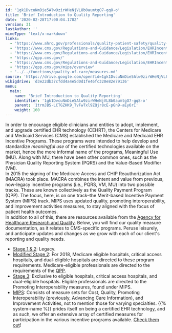 ```yaml
---
id: '1gk1DvcuNmDie5Alw9zirWHeNjVL8b0aumtgO7-gq8-o'
title: 'Brief Introduction to Quality Reporting'
date: '2020-02-28T17:00:04.178Z'
version: 31
lastAuthor: ''
mimeType: 'text/x-markdown'
links:
  - 'https://www.ahrq.gov/professionals/quality-patient-safety/quality-resources/index.html'
  - 'https://www.cms.gov/Regulations-and-Guidance/Legislation/EHRIncentivePrograms/2016ProgramRequirements.html'
  - 'https://www.cms.gov/Regulations-and-Guidance/Legislation/EHRIncentivePrograms/2018ModStage2ProgramRequirementsEHCAH.html'
  - 'https://qpp.cms.gov/'
  - 'https://www.cms.gov/Regulations-and-Guidance/Legislation/EHRIncentivePrograms/2018Stage3ProgramRequirementsEHCAH.html'
  - 'https://qpp.cms.gov/mips/overview'
  - '../../functions/quality-of-care/measures.md'
source: 'https://drive.google.com/open?id=1gk1DvcuNmDie5Alw9zirWHeNjVL8b0aumtgO7-gq8-o'
wikigdrive: 'd3e22db37cfdd4a4e5d0d1fe46fc320e82e79136'
menu:
  main:
    name: 'Brief Introduction to Quality Reporting'
    identifier: '1gk1DvcuNmDie5Alw9zirWHeNjVL8b0aumtgO7-gq8-o'
    parent: '1trmJBS-LCTGZHK9_TvFwTxl9ZQjr8cE-pGn9-aEy6rI'
    weight: 160
---
```

In order to encourage eligible clinicians and entities to adopt, implement, and upgrade certified EHR technology (CEHRT), the Centers for Medicare and Medicaid Services (CMS) established the Medicare and Medicaid EHR Incentive Programs. These programs were intended to help develop and standardize *meaningful use* of the certified technologies available on the market, hence the more informal name of the programs, Meaningful Use (MU). Along with MU, there have been other common ones, such as the Physician Quality Reporting System (PQRS) and the Value-Based Modifier (VM).  
In 2015 the signing of the Medicare Access and CHIP Reauthorization Act (MACRA) took place. MACRA combines the intent and value from previous, now-legacy incentive programs (i.e., PQRS, VM, MU) into two possible tracks. These are known collectively as the Quality Payment Program (QPP). The focus, here, is on one track–the Merit-based Incentive Payment System (MIPS) track. MIPS uses updated quality, promoting interoperability, and improvement activities measures, to stay aligned with the focus of patient health outcomes.  
In addition to all of this, there are resources available from the [Agency for Healthcare Research and Quality](https://www.ahrq.gov/professionals/quality-patient-safety/quality-resources/index.html). Below, you will find our quality measure documentation, as it relates to CMS-specific programs. Peruse leisurely, and anticipate updates and changes as we grow with each of our client's reporting and quality needs.
* [Stage 1 & 2](https://www.cms.gov/Regulations-and-Guidance/Legislation/EHRIncentivePrograms/2016ProgramRequirements.html): Legacy.
* [Modified Stage 2](https://www.cms.gov/Regulations-and-Guidance/Legislation/EHRIncentivePrograms/2018ModStage2ProgramRequirementsEHCAH.html): For 2018, Medicare eligible hospitals, critical access hospitals, and dual-eligible hospitals are directed to these program requirements. Medicare-eligible professionals are directed to the requirements of the [QPP](https://qpp.cms.gov/).
* [Stage 3](https://www.cms.gov/Regulations-and-Guidance/Legislation/EHRIncentivePrograms/2018Stage3ProgramRequirementsEHCAH.html): Exclusive to eligible hospitals, critical access hospitals, and dual-eligible hospitals. Eligible professionals are directed to the Promoting Interoperability measures, found under MIPS.
* [MIPS](https://qpp.cms.gov/mips/overview): Consists of measure sets for Cost, Quality, Promoting Interoperability (previously, Advancing Care Information), and Improvement Activities, not to mention those for varying specialties.
{{% system-name %}} prides itself on being a certified EHR technology, and as such, we offer an extensive array of certified measures for participation in the various incentive programs available. [Check them out](../../functions/quality-of-care/measures.md)!
